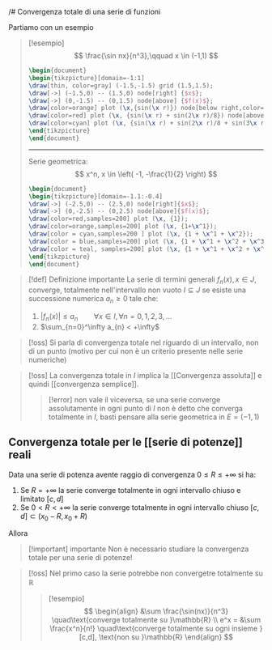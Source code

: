 /# Convergenza totale di una serie di funzioni

 Partiamo con un esempio
 >[!esempio]
 >$$ \frac{\sin nx}{n^3},\qquad x \in (-1,1) $$
 >```tikz
 >\begin{document}
 >\begin{tikzpicture}[domain=-1:1]
 >\draw[thin, color=gray] (-1.5,-1.5) grid (1.5,1.5);
 >\draw[->] (-1.5,0) -- (1.5,0) node[right] {$x$};
 >\draw[->] (0,-1.5) -- (0,1.5) node[above] {$f(x)$};
 >\draw[color=orange] plot (\x,{sin(\x r)}) node[below right,color=orange] {$S_{1}(n)$};
 >\draw[color=red] plot (\x, {sin(\x r) + sin(2\x r)/8}) node[above,color=red]{$S_{2}(n)$};
 >\draw[color=cyan] plot (\x, {sin(\x r) + sin(2\x r)/8 + sin(3\x r)/27} ) node[left,color=cyan]{$S_{3}(n)$};
 >\end{tikzpicture}
 >\end{document}
>```
>
>----
>
>
>Serie geometrica:
>$$ x^n, x \in \left( -1, -\frac{1}{2} \right) $$
>
>```tikz
>\begin{document}
>\begin{tikzpicture}[domain=-1.1:-0.4]
>\draw[->] (-2.5,0) -- (2.5,0) node[right]{$x$};
>\draw[->] (0,-2.5) -- (0,2.5) node[above]{$f(x)$};
>\draw[color=red,samples=200] plot (\x, {1});
>\draw[color=orange,samples=200] plot (\x, {1+\x^1});
>\draw[color = cyan,samples=200 ] plot (\x, {1 + \x^1 + \x^2});
>\draw[color = blue,samples=200] plot (\x, {1 + \x^1 + \x^2 + \x^3});
>\draw[color = teal, samples=200] plot (\x, {1 + \x^1 + \x^2 + \x^3 + \x^4});
>\end{tikzpicture}
>\end{document}
>```


>[!def] Definizione importante
>La serie di termini generali $f_{n}(x), x \in J$, converge, totalmente nell'intervallo non vuoto $I \subseteq J$ se esiste una successione numerica $a_{n} \geq 0$ tale che:
>1. $|f_{n}(x)| \leq a_{n}\qquad \forall x \in I, \forall n = 0,1,2,3,\dots$
>2. $\sum_{n=0}^\infty a_{n} < +\infty$ 

>[!oss]
>Si parla di convergenza totale nel riguardo di un intervallo, non di un punto (motivo per cui non è un criterio presente nelle serie numeriche)

>[!oss]
>La convergenza totale in $I$ implica la [[Convergenza assoluta]] e quindi [[convergenza semplice]].
>
>>[!error]
>>non vale il viceversa, se una serie converge assolutamente in ogni punto di $I$ non è detto che converga totalmente in $I$, basti pensare alla serie geometrica in $E=(-1,1)$



## Convergenza totale per le [[serie di potenze]] reali

Data una serie di potenza avente raggio di convergenza $0 \leq R \leq +\infty$ si ha:
1. Se $R = +\infty$ la serie converge totalmente in ogni intervallo chiuso e limitato $[c,d]$
2. Se $0 < R < +\infty$ la serie converge totalmente in ogni intervallo chiuso $[c,d] \subset (x_{0} - R, x_{0}+R)$


Allora
>[!important] importante
>Non è necessario studiare la convergenza totale per una serie di potenze!

>[!oss]
>Nel primo caso la serie potrebbe non convergetre totalmente su $\mathbb{R}$
>
>>[!esempio]
>>$$ \begin{align}
>> &\sum \frac{\sin(nx)}{n^3} \quad\text{converge totalmente su }\mathbb{R} \\
>> e^x = &\sum \frac{x^n}{n!} \quad\text{converge totalmente su ogni insieme }[c,d], \text{non su }\mathbb{R}
>>\end{align} $$

